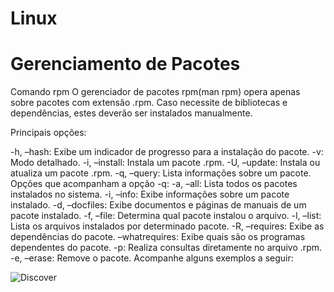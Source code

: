 # Linux

# Gerenciamento de Pacotes


Comando rpm
O gerenciador de pacotes rpm(man rpm) opera apenas sobre pacotes com extensão .rpm. Caso necessite de bibliotecas e dependências, estes deverão ser instalados manualmente.

Principais opções:

-h, –hash: Exibe um indicador de progresso para a instalação do pacote.
-v: Modo detalhado.
-i, –install: Instala um pacote .rpm.
-U, –update: Instala ou atualiza um pacote .rpm.
-q, –query: Lista informações sobre um pacote.
Opções que acompanham a opção -q:
-a, –all: Lista todos os pacotes instalados no sistema.
-i, –info: Exibe informações sobre um pacote instalado.
-d, –docfiles: Exibe documentos e páginas de manuais de um pacote instalado.
-f, –file: Determina qual pacote instalou o arquivo.
-l, –list: Lista os arquivos instalados por determinado pacote.
-R, –requires: Exibe as dependências do pacote.
–whatrequires: Exibe quais são os programas dependentes do pacote.
-p: Realiza consultas diretamente no arquivo .rpm.
-e, –erase: Remove o pacote.
Acompanhe alguns exemplos a seguir:

<img alt="Discover" src="https://user-images.githubusercontent.com/60610011/178755606-eae0677c-b11c-47c8-8960-4199dd995696.png">